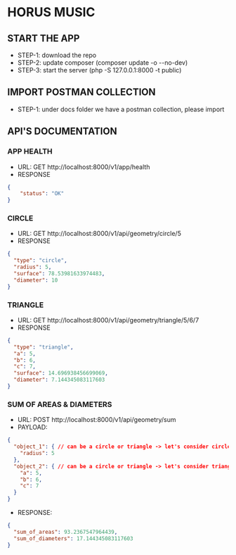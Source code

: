 # HORUS MUSIC

## START THE APP
- STEP-1: download the repo
- STEP-2: update composer (composer update -o --no-dev)
- STEP-3: start the server (php -S 127.0.0.1:8000 -t public)

## IMPORT POSTMAN COLLECTION
- STEP-1: under docs folder we have a postman collection, please import

## API'S DOCUMENTATION

### APP HEALTH
- URL: GET http://localhost:8000/v1/app/health
- RESPONSE
```json
{
    "status": "OK"
}
```

### CIRCLE
- URL: GET http://localhost:8000/v1/api/geometry/circle/5
- RESPONSE
```json
{
  "type": "circle",
  "radius": 5,
  "surface": 78.53981633974483,
  "diameter": 10
}
```

### TRIANGLE
- URL: GET http://localhost:8000/v1/api/geometry/triangle/5/6/7
- RESPONSE
```json
{
  "type": "triangle",
  "a": 5,
  "b": 6,
  "c": 7,
  "surface": 14.696938456699069,
  "diameter": 7.144345083117603
}
```

### SUM OF AREAS & DIAMETERS
- URL: POST http://localhost:8000/v1/api/geometry/sum
- PAYLOAD:
```json
{
  "object_1": { // can be a circle or triangle -> let's consider circle
    "radius": 5
  },
  "object_2": { // can be a circle or triangle -> let's consider triangle
    "a": 5,
    "b": 6,
    "c": 7
  }
}
```
- RESPONSE:
```json
{
  "sum_of_areas": 93.2367547964439,
  "sum_of_diameters": 17.144345083117603
}
```
